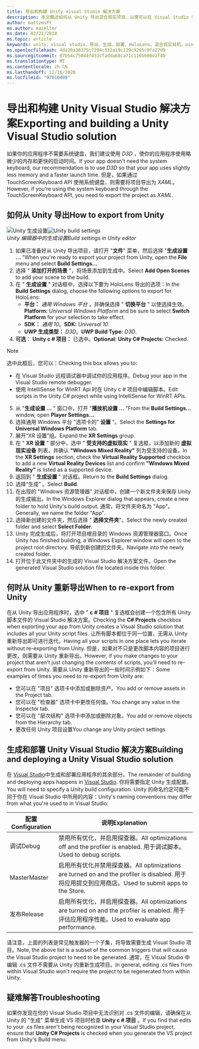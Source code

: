 ```yaml
---
title: 导出和构建 Unity Visual Studio 解决方案
description: 本文概述如何从 Unity 导出混合现实项目，以便可以在 Visual Studio 中生成和部署。
author: mattzmsft
ms.author: mazeller
ms.date: 03/21/2018
ms.topic: article
keywords: unity，visual studio，导出，生成，部署，HoloLens，混合现实耳机，windows mixed reality 耳机，虚拟现实耳机，UWP，部署
ms.openlocfilehash: 4da20a30375c7204c532a19c129c9265c0fa27d9
ms.sourcegitcommit: 87b54c75044f433cfadda68ca71c1165608e2f4b
ms.translationtype: MT
ms.contentlocale: zh-CN
ms.lasthandoff: 12/10/2020
ms.locfileid: "97010408"
---
```

# <a name="exporting-and-building-a-unity-visual-studio-solution"></a><span data-ttu-id="7544b-104">导出和构建 Unity Visual Studio 解决方案</span><span class="sxs-lookup"><span data-stu-id="7544b-104">Exporting and building a Unity Visual Studio solution</span></span>

<span data-ttu-id="7544b-105">如果你的应用程序不需要系统键盘，我们建议使用 *D3D* ，使你的应用程序使用略微少的内存和更快的启动时间。</span><span class="sxs-lookup"><span data-stu-id="7544b-105">If your app doesn't need the system keyboard, our recommendation is to use *D3D* so that your app uses slightly less memory and a faster launch time.</span></span> <span data-ttu-id="7544b-106">但是，如果通过 TouchScreenKeyboard API 使用系统键盘，则需要将项目导出为 *XAML*。</span><span class="sxs-lookup"><span data-stu-id="7544b-106">However, if you're using the system keyboard through the TouchScreenKeyboard API, you need to export the project as *XAML*.</span></span>

## <a name="how-to-export-from-unity"></a><span data-ttu-id="7544b-107">如何从 Unity 导出</span><span class="sxs-lookup"><span data-stu-id="7544b-107">How to export from Unity</span></span>

<span data-ttu-id="7544b-108">![Unity 生成设置](images/unitybuildsettings-300px.png)</span><span class="sxs-lookup"><span data-stu-id="7544b-108">![Unity build settings](images/unitybuildsettings-300px.png)</span></span><br>
<span data-ttu-id="7544b-109">*Unity 编辑器中的生成设置*</span><span class="sxs-lookup"><span data-stu-id="7544b-109">*Build settings in Unity editor*</span></span>

1. <span data-ttu-id="7544b-110">如果已准备好从 Unity 导出项目，请打开 "**文件**" 菜单，然后选择 "**生成设置 ...** "</span><span class="sxs-lookup"><span data-stu-id="7544b-110">When you're ready to export your project from Unity, open the **File** menu and select **Build Settings...**</span></span>
2. <span data-ttu-id="7544b-111">选择 " **添加打开的场景** "，将场景添加到生成中。</span><span class="sxs-lookup"><span data-stu-id="7544b-111">Select **Add Open Scenes** to add your scene to the build.</span></span>
3. <span data-ttu-id="7544b-112">在 " **生成设置** " 对话框中，选择以下要为 HoloLens 导出的选项：</span><span class="sxs-lookup"><span data-stu-id="7544b-112">In the **Build Settings** dialog, choose the following options to export for HoloLens:</span></span>
   * <span data-ttu-id="7544b-113">**平台：** *通用 Windows 平台* ，并确保选择 " **切换平台** " 以使选择生效。</span><span class="sxs-lookup"><span data-stu-id="7544b-113">**Platform:** *Universal Windows Platform* and be sure to select **Switch Platform** for your selection to take effect.</span></span>
   * <span data-ttu-id="7544b-114">**SDK：** *通用 10*。</span><span class="sxs-lookup"><span data-stu-id="7544b-114">**SDK:** *Universal 10*.</span></span>
   * <span data-ttu-id="7544b-115">**UWP 生成类型：** *D3D*。</span><span class="sxs-lookup"><span data-stu-id="7544b-115">**UWP Build Type:** *D3D*.</span></span>
4. <span data-ttu-id="7544b-116">**可选**： **Unity c # 项目：** 已选中。</span><span class="sxs-lookup"><span data-stu-id="7544b-116">**Optional**: **Unity C# Projects:** Checked.</span></span>

>[!NOTE]
><span data-ttu-id="7544b-117">选中此框后，您可以：</span><span class="sxs-lookup"><span data-stu-id="7544b-117">Checking this box allows you to:</span></span>
>* <span data-ttu-id="7544b-118">在 Visual Studio 远程调试器中调试你的应用程序。</span><span class="sxs-lookup"><span data-stu-id="7544b-118">Debug your app in the Visual Studio remote debugger.</span></span>
>* <span data-ttu-id="7544b-119">使用 IntelliSense for WinRT Api 时在 Unity c # 项目中编辑脚本。</span><span class="sxs-lookup"><span data-stu-id="7544b-119">Edit scripts in the Unity C# project while using IntelliSense for WinRT APIs.</span></span>

5. <span data-ttu-id="7544b-120">从 "**生成设置 ...** " 窗口中，打开 "**播放机设置 ...** "</span><span class="sxs-lookup"><span data-stu-id="7544b-120">From the **Build Settings...** window, open **Player Settings...**</span></span>
6. <span data-ttu-id="7544b-121">选择通用 Windows 平台 "选项卡的" **设置** "。</span><span class="sxs-lookup"><span data-stu-id="7544b-121">Select the **Settings for Universal Windows Platform** tab.</span></span>
7. <span data-ttu-id="7544b-122">展开“XR 设置”组。</span><span class="sxs-lookup"><span data-stu-id="7544b-122">Expand the **XR Settings** group.</span></span>
8. <span data-ttu-id="7544b-123">在 " **XR 设置** " 部分中，选中 " **受支持的虚拟现实** " 复选框，以添加新的 **虚拟现实设备** 列表，并确认 **"Windows Mixed Reality"** 列为受支持的设备。</span><span class="sxs-lookup"><span data-stu-id="7544b-123">In the **XR Settings** section, check the **Virtual Reality Supported** checkbox to add a new **Virtual Reality Devices** list and confirm **"Windows Mixed Reality"** is listed as a supported device.</span></span>
9. <span data-ttu-id="7544b-124">返回到 " **生成设置** " 对话框。</span><span class="sxs-lookup"><span data-stu-id="7544b-124">Return to the **Build Settings** dialog.</span></span>
10. <span data-ttu-id="7544b-125">选择“生成”  。</span><span class="sxs-lookup"><span data-stu-id="7544b-125">Select **Build**.</span></span>
11. <span data-ttu-id="7544b-126">在出现的 "Windows 资源管理器" 对话框中，创建一个新文件夹来保存 Unity 的生成输出。</span><span class="sxs-lookup"><span data-stu-id="7544b-126">In the Windows Explorer dialog that appears, create a new folder to hold Unity's build output.</span></span> <span data-ttu-id="7544b-127">通常，将文件夹命名为 "App"。</span><span class="sxs-lookup"><span data-stu-id="7544b-127">Generally, we name the folder "App".</span></span>
12. <span data-ttu-id="7544b-128">选择新创建的文件夹，然后选择 " **选择文件夹**"。</span><span class="sxs-lookup"><span data-stu-id="7544b-128">Select the newly created folder and select **Select Folder**.</span></span>
13. <span data-ttu-id="7544b-129">Unity 完成生成后，将打开项目根目录的 Windows 资源管理器窗口。</span><span class="sxs-lookup"><span data-stu-id="7544b-129">Once Unity has finished building, a Windows Explorer window will open to the project root directory.</span></span> <span data-ttu-id="7544b-130">导航到新创建的文件夹。</span><span class="sxs-lookup"><span data-stu-id="7544b-130">Navigate into the newly created folder.</span></span>
14. <span data-ttu-id="7544b-131">打开位于此文件夹中的生成的 Visual Studio 解决方案文件。</span><span class="sxs-lookup"><span data-stu-id="7544b-131">Open the generated Visual Studio solution file located inside this folder.</span></span>

## <a name="when-to-re-export-from-unity"></a><span data-ttu-id="7544b-132">何时从 Unity 重新导出</span><span class="sxs-lookup"><span data-stu-id="7544b-132">When to re-export from Unity</span></span>

<span data-ttu-id="7544b-133">在从 Unity 导出应用程序时，选中 " **c # 项目** " 复选框会创建一个包含所有 Unity 脚本文件的 Visual Studio 解决方案。</span><span class="sxs-lookup"><span data-stu-id="7544b-133">Checking the **C# Projects** checkbox when exporting your app from Unity creates a Visual Studio solution that includes all your Unity script files.</span></span> <span data-ttu-id="7544b-134">让所有脚本都位于同一位置，无需从 Unity 重新导出即可进行迭代。</span><span class="sxs-lookup"><span data-stu-id="7544b-134">Having all your scripts in one place lets you iterate without re-exporting from Unity.</span></span> <span data-ttu-id="7544b-135">但是，如果对不只是更改脚本内容的项目进行更改，则需要从 Unity 重新导出。</span><span class="sxs-lookup"><span data-stu-id="7544b-135">However, if you make changes to your project that aren't just changing the contents of scripts, you'll need to re-export from Unity.</span></span> <span data-ttu-id="7544b-136">需要从 Unity 重新导出的一些时间示例如下：</span><span class="sxs-lookup"><span data-stu-id="7544b-136">Some examples of times you need to re-export from Unity are:</span></span>
* <span data-ttu-id="7544b-137">您可以在 "项目" 选项卡中添加或删除资产。</span><span class="sxs-lookup"><span data-stu-id="7544b-137">You add or remove assets in the Project tab.</span></span>
* <span data-ttu-id="7544b-138">您可以在 "检查器" 选项卡中更改任何值。</span><span class="sxs-lookup"><span data-stu-id="7544b-138">You change any value in the Inspector tab.</span></span>
* <span data-ttu-id="7544b-139">您可以在 "层次结构" 选项卡中添加或删除对象。</span><span class="sxs-lookup"><span data-stu-id="7544b-139">You add or remove objects from the Hierarchy tab.</span></span>
* <span data-ttu-id="7544b-140">更改任何 Unity 项目设置</span><span class="sxs-lookup"><span data-stu-id="7544b-140">You change any Unity project settings</span></span>

## <a name="building-and-deploying-a-unity-visual-studio-solution"></a><span data-ttu-id="7544b-141">生成和部署 Unity Visual Studio 解决方案</span><span class="sxs-lookup"><span data-stu-id="7544b-141">Building and deploying a Unity Visual Studio solution</span></span>

<span data-ttu-id="7544b-142">在 [Visual Studio](../platform-capabilities-and-apis/using-visual-studio.md)中生成和部署应用程序的其余部分。</span><span class="sxs-lookup"><span data-stu-id="7544b-142">The remainder of building and deploying apps happens in [Visual Studio](../platform-capabilities-and-apis/using-visual-studio.md).</span></span> <span data-ttu-id="7544b-143">你将需要指定 Unity 生成配置。</span><span class="sxs-lookup"><span data-stu-id="7544b-143">You will need to specify a Unity build configuration.</span></span> <span data-ttu-id="7544b-144">Unity 的命名约定可能不同于你在 Visual Studio 中所用的内容：</span><span class="sxs-lookup"><span data-stu-id="7544b-144">Unity's naming conventions may differ from what you're used to in Visual Studio:</span></span>

|  <span data-ttu-id="7544b-145">配置</span><span class="sxs-lookup"><span data-stu-id="7544b-145">Configuration</span></span>  |  <span data-ttu-id="7544b-146">说明</span><span class="sxs-lookup"><span data-stu-id="7544b-146">Explanation</span></span> | 
|----------|----------|
|  <span data-ttu-id="7544b-147">调试</span><span class="sxs-lookup"><span data-stu-id="7544b-147">Debug</span></span>  |  <span data-ttu-id="7544b-148">禁用所有优化，并启用探查器。</span><span class="sxs-lookup"><span data-stu-id="7544b-148">All optimizations off and the profiler is enabled.</span></span> <span data-ttu-id="7544b-149">用于调试脚本。</span><span class="sxs-lookup"><span data-stu-id="7544b-149">Used to debug scripts.</span></span> | 
|  <span data-ttu-id="7544b-150">Master</span><span class="sxs-lookup"><span data-stu-id="7544b-150">Master</span></span>  |  <span data-ttu-id="7544b-151">启用所有优化并禁用探查器。</span><span class="sxs-lookup"><span data-stu-id="7544b-151">All optimizations are turned on and the profiler is disabled.</span></span> <span data-ttu-id="7544b-152">用于将应用提交到应用商店。</span><span class="sxs-lookup"><span data-stu-id="7544b-152">Used to submit apps to the Store.</span></span> | 
|  <span data-ttu-id="7544b-153">发布</span><span class="sxs-lookup"><span data-stu-id="7544b-153">Release</span></span>  |  <span data-ttu-id="7544b-154">启用所有优化，并启用探查器。</span><span class="sxs-lookup"><span data-stu-id="7544b-154">All optimizations are turned on and the profiler is enabled.</span></span> <span data-ttu-id="7544b-155">用于评估应用程序性能。</span><span class="sxs-lookup"><span data-stu-id="7544b-155">Used to evaluate app performance.</span></span> | 

<span data-ttu-id="7544b-156">请注意，上面的列表是常见触发器的一个子集，将导致需要生成 Visual Studio 项目。</span><span class="sxs-lookup"><span data-stu-id="7544b-156">Note, the above list is a subset of the common triggers that will cause the Visual Studio project to need to be generated.</span></span> <span data-ttu-id="7544b-157">通常，在 Visual Studio 中编辑 .cs 文件不需要从 Unity 内重新生成项目。</span><span class="sxs-lookup"><span data-stu-id="7544b-157">In general, editing .cs files from within Visual Studio won't require the project to be regenerated from within Unity.</span></span>

## <a name="troubleshooting"></a><span data-ttu-id="7544b-158">疑难解答</span><span class="sxs-lookup"><span data-stu-id="7544b-158">Troubleshooting</span></span>

<span data-ttu-id="7544b-159">如果你发现在你的 Visual Studio 项目中无法识别对 .cs 文件的编辑，请确保在从 Unity 的 "生成" 菜单生成 VS 项目时检查 **Unity c # 项目** 。</span><span class="sxs-lookup"><span data-stu-id="7544b-159">If you find that edits to your .cs files aren't being recognized in your Visual Studio project, ensure that **Unity C# Projects** is checked when you generate the VS project from Unity's Build menu.</span></span>
